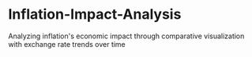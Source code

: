 # Inflation-Impact-Analysis
Analyzing inflation's economic impact through comparative visualization with exchange rate trends over time
